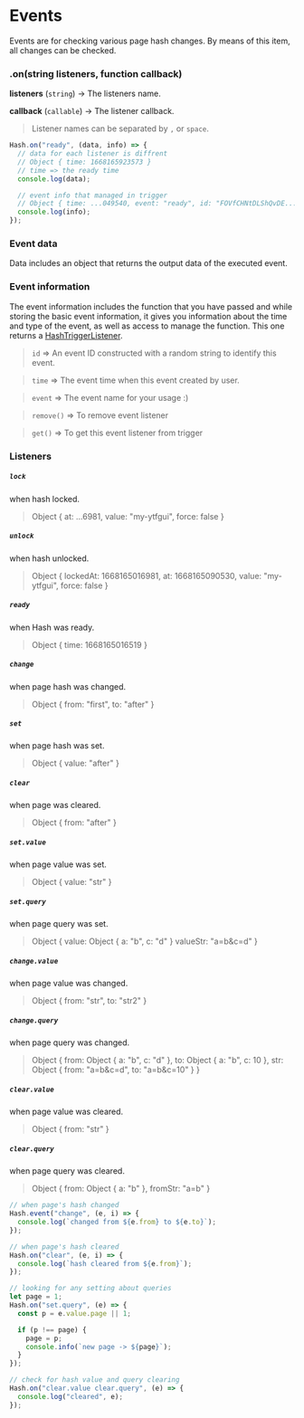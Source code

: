 # Events

Events are for checking various page hash changes. By means of this item, all changes can be checked.

### .on(string listeners, function callback)

**listeners** (`string`) -> The listeners name.

**callback** (`callable`) -> The listener callback.

> Listener names can be separated by `,` or `space`.

```javascript
Hash.on("ready", (data, info) => {
  // data for each listener is diffrent
  // Object { time: 1668165923573 }
  // time => the ready time
  console.log(data);

  // event info that managed in trigger
  // Object { time: ...049540, event: "ready", id: "FOVfCHNtDLShQvDE...9540" }
  console.log(info);
});
```

### Event data

Data includes an object that returns the output data of the executed event.

### Event information

The event information includes the function that you have passed and while storing the basic event information, it gives you information about the time and type of the event, as well as access to manage the function. This one returns a [HashTriggerListener](../src/event/triggerListener.js).

> `id` => An event ID constructed with a random string to identify this event.

> `time` => The event time when this event created by user.

> `event` => The event name for your usage :)

> `remove()` => To remove event listener

> `get()` => To get this event listener from trigger

### Listeners

##### `lock`

when hash locked.

> Object { at: ...6981, value: "my-ytfgui", force: false }

##### `unlock`

when hash unlocked.

> Object { lockedAt: 1668165016981, at: 1668165090530, value: "my-ytfgui", force: false }

##### `ready`

when Hash was ready.

> Object { time: 1668165016519 }

##### `change`

when page hash was changed.

> Object { from: "first", to: "after" }

##### `set`

when page hash was set.

> Object { value: "after" }

##### `clear`

when page was cleared.

> Object { from: "after" }

##### `set.value`

when page value was set.

> Object { value: "str" }

##### `set.query`

when page query was set.

> Object { value: Object { a: "b", c: "d" }
> valueStr: "a=b&c=d" }

##### `change.value`

when page value was changed.

> Object { from: "str", to: "str2" }

##### `change.query`

when page query was changed.

> Object { from: Object { a: "b", c: "d" }, to: Object { a: "b", c: 10 }, str: Object { from: "a=b&c=d", to: "a=b&c=10" } }

##### `clear.value`

when page value was cleared.

> Object { from: "str" }

##### `clear.query`

when page query was cleared.

> Object { from: Object { a: "b" }, fromStr: "a=b" }

```javascript
// when page's hash changed
Hash.event("change", (e, i) => {
  console.log(`changed from ${e.from} to ${e.to}`);
});

// when page's hash cleared
Hash.on("clear", (e, i) => {
  console.log(`hash cleared from ${e.from}`);
});

// looking for any setting about queries
let page = 1;
Hash.on("set.query", (e) => {
  const p = e.value.page || 1;

  if (p !== page) {
    page = p;
    console.info(`new page -> ${page}`);
  }
});

// check for hash value and query clearing
Hash.on("clear.value clear.query", (e) => {
  console.log("cleared", e);
});
```
